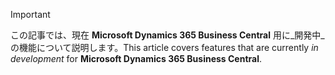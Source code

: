 > [!IMPORTANT]
> <span data-ttu-id="adbd1-101">この記事では、現在 **Microsoft Dynamics 365 Business Central** 用に_開発中_の機能について説明します。</span><span class="sxs-lookup"><span data-stu-id="adbd1-101">This article covers features that are currently _in development_ for **Microsoft Dynamics 365 Business Central**.</span></span>
